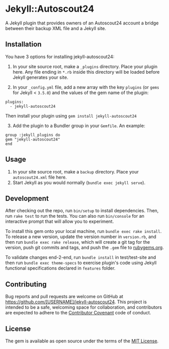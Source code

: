# Jekyll::Autoscout24

A Jekyll plugin that provides owners of an Autoscout24 account a bridge between their backup XML file and a Jekyll site.

## Installation

You have 3 options for installing jekyll-autoscout24:

1. In your site source root, make a `_plugins` directory. Place your plugin here.
Any file ending in `*.rb` inside this directory will be loaded before Jekyll generates your site.

2. In your `_config.yml` file, add a new array with the key `plugins` (or `gems` for Jekyll < `3.5.0`) and the values of the gem name of the plugin:

```
plugins:
  - jekyll-autoscout24
```

Then install your plugin using `gem install jekyll-autoscout24`

3. Add the plugin to a Bundler group in your `Gemfile`. An example:

```
group :jekyll_plugins do
gem "jekyll-autoscout24"
end
```

## Usage

1. In your site source root, make a `backup` directory. Place your `autoscout24.xml` file here.
2. Start Jekyll as you would normally (`bundle exec jekyll serve`).

## Development

After checking out the repo, run `bin/setup` to install dependencies. Then, run `rake test` to run the tests. You can also run `bin/console` for an interactive prompt that will allow you to experiment.

To install this gem onto your local machine, run `bundle exec rake install`. To release a new version, update the version number in `version.rb`, and then run `bundle exec rake release`, which will create a git tag for the version, push git commits and tags, and push the `.gem` file to [rubygems.org](https://rubygems.org).

To validate changes end-2-end, run `bundle install` in test/test-site and then run `bundle exec theme-specs` to exercise plugin's code using Jekyll functional specifications declared in `features` folder.

## Contributing

Bug reports and pull requests are welcome on GitHub at https://github.com/[USERNAME]/jekyll-autoscout24. This project is intended to be a safe, welcoming space for collaboration, and contributors are expected to adhere to the [Contributor Covenant](http://contributor-covenant.org) code of conduct.


## License

The gem is available as open source under the terms of the [MIT License](http://opensource.org/licenses/MIT).

